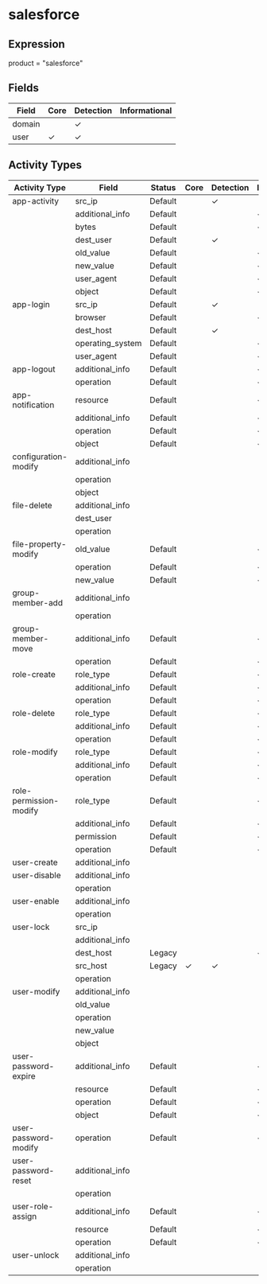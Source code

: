 salesforce
==========

Expression
----------

product = "salesforce"

Fields
------

| Field  | Core     | Detection | Informational |
| ------ | -------- | --------- | ------------- |
| domain |          | &#10003;  |               |
| user   | &#10003; | &#10003;  |               |

Activity Types
--------------

| Activity Type          | Field            | Status  | Core     | Detection | Informational |
| ---------------------- | ---------------- | ------- | -------- | --------- | ------------- |
| app-activity           | src_ip           | Default |          | &#10003;  |               |
|                        | additional_info  | Default |          |           | &#10003;      |
|                        | bytes            | Default |          |           | &#10003;      |
|                        | dest_user        | Default |          | &#10003;  |               |
|                        | old_value        | Default |          |           | &#10003;      |
|                        | new_value        | Default |          |           | &#10003;      |
|                        | user_agent       | Default |          |           | &#10003;      |
|                        | object           | Default |          |           | &#10003;      |
| app-login              | src_ip           | Default |          | &#10003;  |               |
|                        | browser          | Default |          |           | &#10003;      |
|                        | dest_host        | Default |          | &#10003;  |               |
|                        | operating_system | Default |          |           | &#10003;      |
|                        | user_agent       | Default |          |           | &#10003;      |
| app-logout             | additional_info  | Default |          |           | &#10003;      |
|                        | operation        | Default |          |           | &#10003;      |
| app-notification       | resource         | Default |          |           | &#10003;      |
|                        | additional_info  | Default |          |           | &#10003;      |
|                        | operation        | Default |          |           | &#10003;      |
|                        | object           | Default |          |           | &#10003;      |
| configuration-modify   | additional_info  |         |          |           |               |
|                        | operation        |         |          |           |               |
|                        | object           |         |          |           |               |
| file-delete            | additional_info  |         |          |           |               |
|                        | dest_user        |         |          |           |               |
|                        | operation        |         |          |           |               |
| file-property-modify   | old_value        | Default |          |           | &#10003;      |
|                        | operation        | Default |          |           | &#10003;      |
|                        | new_value        | Default |          |           | &#10003;      |
| group-member-add       | additional_info  |         |          |           |               |
|                        | operation        |         |          |           |               |
| group-member-move      | additional_info  | Default |          |           | &#10003;      |
|                        | operation        | Default |          |           | &#10003;      |
| role-create            | role_type        | Default |          |           | &#10003;      |
|                        | additional_info  | Default |          |           | &#10003;      |
|                        | operation        | Default |          |           | &#10003;      |
| role-delete            | role_type        | Default |          |           | &#10003;      |
|                        | additional_info  | Default |          |           | &#10003;      |
|                        | operation        | Default |          |           | &#10003;      |
| role-modify            | role_type        | Default |          |           | &#10003;      |
|                        | additional_info  | Default |          |           | &#10003;      |
|                        | operation        | Default |          |           | &#10003;      |
| role-permission-modify | role_type        | Default |          |           | &#10003;      |
|                        | additional_info  | Default |          |           | &#10003;      |
|                        | permission       | Default |          |           | &#10003;      |
|                        | operation        | Default |          |           | &#10003;      |
| user-create            | additional_info  |         |          |           |               |
| user-disable           | additional_info  |         |          |           |               |
|                        | operation        |         |          |           |               |
| user-enable            | additional_info  |         |          |           |               |
|                        | operation        |         |          |           |               |
| user-lock              | src_ip           |         |          |           |               |
|                        | additional_info  |         |          |           |               |
|                        | dest_host        | Legacy  |          |           | &#10003;      |
|                        | src_host         | Legacy  | &#10003; | &#10003;  |               |
|                        | operation        |         |          |           |               |
| user-modify            | additional_info  |         |          |           |               |
|                        | old_value        |         |          |           |               |
|                        | operation        |         |          |           |               |
|                        | new_value        |         |          |           |               |
|                        | object           |         |          |           |               |
| user-password-expire   | additional_info  | Default |          |           | &#10003;      |
|                        | resource         | Default |          |           | &#10003;      |
|                        | operation        | Default |          |           | &#10003;      |
|                        | object           | Default |          |           | &#10003;      |
| user-password-modify   | operation        | Default |          |           | &#10003;      |
| user-password-reset    | additional_info  |         |          |           |               |
|                        | operation        |         |          |           |               |
| user-role-assign       | additional_info  | Default |          |           | &#10003;      |
|                        | resource         | Default |          |           | &#10003;      |
|                        | operation        | Default |          |           | &#10003;      |
| user-unlock            | additional_info  |         |          |           |               |
|                        | operation        |         |          |           |               |

